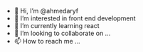 - 👋 Hi, I’m @ahmedaryf
- 👀 I’m interested in front end development
- 🌱 I’m currently learning react
- 💞️ I’m looking to collaborate on ...
- 📫 How to reach me ...

<!---
ahmedaryf/ahmedaryf is a ✨ special ✨ repository because its `README.md` (this file) appears on your GitHub profile.
You can click the Preview link to take a look at your changes.
--->

